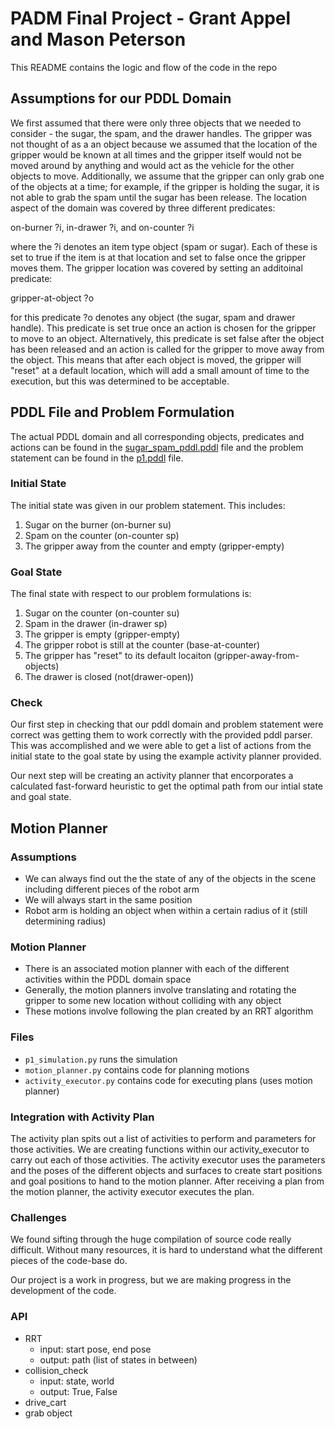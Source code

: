 # PADM Final Project - Grant Appel and Mason Peterson

This README contains the logic and flow of the code in the repo

## Assumptions for our PDDL Domain

We first assumed that there were only three objects that we needed to consider - the sugar, the spam, and the drawer handles. The gripper was not thought of as a an object because we assumed that the location of the gripper would be known at all times and the gripper itself would not be moved around by anything and would act as the vehicle for the other objects to move. Additionally, we assume that the gripper can only grab one of the objects at a time; for example, if the gripper is holding the sugar, it is not able to grab the spam until the sugar has been release. The location aspect of the domain was covered by three different predicates:

on-burner ?i, in-drawer ?i, and on-counter ?i

where the ?i denotes an item type object (spam or sugar). Each of these is set to true if the item is at that location and set to false once the gripper moves them. The gripper location was covered by setting an additoinal predicate:

gripper-at-object ?o

for this predicate ?o denotes any object (the sugar, spam and drawer handle). This predicate is set true once an action is chosen for the gripper to move to an object. Alternatively, this predicate is set false after the object has been released and an action is called for the gripper to move away from the object. This means that after each object is moved, the gripper will "reset" at a default location, which will add a small amount of time to the execution, but this was determined to be acceptable. 

## PDDL File and Problem Formulation

The actual PDDL domain and all corresponding objects, predicates and actions can be found in the [sugar_spam_pddl.pddl](https://github.com/mbpeterson70/padm_project_peterson_appel/blob/main/src/sugar_spam_pddl.pddl) file and the problem statement can be found in the [p1.pddl](https://github.com/mbpeterson70/padm_project_peterson_appel/blob/main/src/p1.pddl) file. 

### Initial State

The initial state was given in our problem statement. This includes:

1. Sugar on the burner (on-burner su)
2. Spam on the counter (on-counter sp)
3. The gripper away from the counter and empty (gripper-empty)

### Goal State

The final state with respect to our problem formulations is:

1. Sugar on the counter (on-counter su)
2. Spam in the drawer (in-drawer sp)
3. The gripper is empty (gripper-empty)
4. The gripper robot is still at the counter (base-at-counter)
5. The gripper has "reset" to its default locaiton (gripper-away-from-objects)
6. The drawer is closed (not(drawer-open))

### Check

Our first step in checking that our pddl domain and problem statement were correct was getting them to work correctly with the provided pddl parser. This was accomplished and we were able to get a list of actions from the initial state to the goal state by using the example activity planner provided.

Our next step will be creating an activity planner that encorporates a calculated fast-forward heuristic to get the optimal path from our intial state and goal state. 

## Motion Planner

### Assumptions

* We can always find out the the state of any of the objects in the scene including different pieces of the robot arm
* We will always start in the same position
* Robot arm is holding an object when within a certain radius of it (still determining radius)

### Motion Planner

* There is an associated motion planner with each of the different activities within the PDDL domain space
* Generally, the motion planners involve translating and rotating the gripper to some new location without colliding with any object
* These motions involve following the plan created by an RRT algorithm

### Files

* `p1_simulation.py` runs the simulation
* `motion_planner.py` contains code for planning motions
* `activity_executor.py` contains code for executing plans (uses motion planner)

### Integration with Activity Plan

The activity plan spits out a list of activities to perform and parameters for those activities. We are creating functions within our activity_executor to carry out each of those activities. The activity executor uses the parameters and the poses of the different objects and surfaces to create start positions and goal positions to hand to the motion planner. After receiving a plan from the motion planner, the activity executor executes the plan. 

### Challenges

We found sifting through the huge compilation of source code really difficult. Without many resources, it is hard to understand what the different pieces of the code-base do. 

Our project is a work in progress, but we are making progress in the development of the code.

### API

* RRT
  * input: start pose, end pose
  * output: path (list of states in between)
* collision_check
  * input: state, world
  * output: True, False
* drive_cart
* grab object
